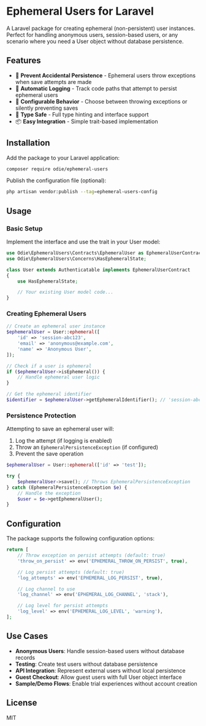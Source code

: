# Ephemeral Users for Laravel

A Laravel package for creating ephemeral (non-persistent) user instances. Perfect for handling anonymous users, session-based users, or any scenario where you need a User object without database persistence.

## Features

- 🚫 **Prevent Accidental Persistence** - Ephemeral users throw exceptions when save attempts are made
- 📝 **Automatic Logging** - Track code paths that attempt to persist ephemeral users
- 🔧 **Configurable Behavior** - Choose between throwing exceptions or silently preventing saves
- 🎯 **Type Safe** - Full type hinting and interface support
- 📦 **Easy Integration** - Simple trait-based implementation

## Installation

Add the package to your Laravel application:

```bash
composer require odie/ephemeral-users
```

Publish the configuration file (optional):

```bash
php artisan vendor:publish --tag=ephemeral-users-config
```

## Usage

### Basic Setup

Implement the interface and use the trait in your User model:

```php
use Odie\EphemeralUsers\Contracts\EphemeralUser as EphemeralUserContract;
use Odie\EphemeralUsers\Concerns\HasEphemeralState;

class User extends Authenticatable implements EphemeralUserContract
{
    use HasEphemeralState;

    // Your existing User model code...
}
```

### Creating Ephemeral Users

```php
// Create an ephemeral user instance
$ephemeralUser = User::ephemeral([
    'id' => 'session-abc123',
    'email' => 'anonymous@example.com',
    'name' => 'Anonymous User',
]);

// Check if a user is ephemeral
if ($ephemeralUser->isEphemeral()) {
    // Handle ephemeral user logic
}

// Get the ephemeral identifier
$identifier = $ephemeralUser->getEphemeralIdentifier(); // 'session-abc123'
```

### Persistence Protection

Attempting to save an ephemeral user will:
1. Log the attempt (if logging is enabled)
2. Throw an `EphemeralPersistenceException` (if configured)
3. Prevent the save operation

```php
$ephemeralUser = User::ephemeral(['id' => 'test']);

try {
    $ephemeralUser->save(); // Throws EphemeralPersistenceException
} catch (EphemeralPersistenceException $e) {
    // Handle the exception
    $user = $e->getEphemeralUser();
}
```

## Configuration

The package supports the following configuration options:

```php
return [
    // Throw exception on persist attempts (default: true)
    'throw_on_persist' => env('EPHEMERAL_THROW_ON_PERSIST', true),

    // Log persist attempts (default: true)
    'log_attempts' => env('EPHEMERAL_LOG_PERSIST', true),

    // Log channel to use
    'log_channel' => env('EPHEMERAL_LOG_CHANNEL', 'stack'),

    // Log level for persist attempts
    'log_level' => env('EPHEMERAL_LOG_LEVEL', 'warning'),
];
```

## Use Cases

- **Anonymous Users**: Handle session-based users without database records
- **Testing**: Create test users without database persistence
- **API Integration**: Represent external users without local persistence
- **Guest Checkout**: Allow guest users with full User object interface
- **Sample/Demo Flows**: Enable trial experiences without account creation

## License

MIT

